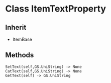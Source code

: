 # Class ItemTextProperty

## Inherit

* ItemBase

## Methods
```
SetText(self,GS.UniString) -> None
CatText(self,GS.UniString) -> None
GetText(self) -> GS.UniString
```
